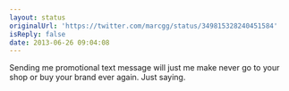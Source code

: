 ```yaml
---
layout: status
originalUrl: 'https://twitter.com/marcgg/status/349815328240451584'
isReply: false
date: 2013-06-26 09:04:08
---
```


Sending me promotional text message will just me make never go to your shop or buy your brand ever again. Just saying.
